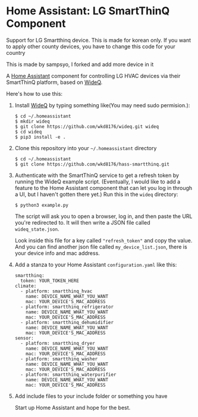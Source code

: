 Home Assistant: LG SmartThinQ Component
=======================================
Support for LG Smartthinq device.
This is made for korean only.
If you want to apply other county devices, you have to change this code for your country

This is made by sampsyo, I forked and add more device in it


A [Home Assistant][hass] component for controlling LG HVAC devices via their SmartThinQ platform, based on [WideQ][].

[hass]: https://home-assistant.io
[wideq]: https://github.com/wkd8176/wideq

Here's how to use this:

1. Install [WideQ][] by typing something like(You may need sudo permision.):

       $ cd ~/.homeassistant
       $ mkdir wideq
       $ git clone https://github.com/wkd8176/wideq.git wideq
       $ cd wideq
       $ pip3 install -e .

2. Clone this repository into your `~/.homeassistant` directory

       $ cd ~/.homeassistant
       $ git clone https://github.com/wkd8176/hass-smartthinq.git

3. Authenticate with the SmartThinQ service to get a refresh token by running the WideQ example script. (Eventually, I would like to add a feature to the Home Assistant component that can let you log in through a UI, but I haven't gotten there yet.) Run this in the `wideq` directory:

       $ python3 example.py

   The script will ask you to open a browser, log in, and then paste the URL you're redirected to. It will then write a JSON file called `wideq_state.json`.

   Look inside this file for a key called `"refresh_token"` and copy the value.
   And you can find another json file called `my_device_list.json`, there is your device info and mac address.

4. Add a stanza to your Home Assistant `configuration.yaml` like this:

       smartthinq:
         token: YOUR_TOKEN_HERE
       climate:
         - platform: smartthinq_hvac
           name: DEVICE_NAME_WHAT_YOU_WANT
           mac: YOUR_DEVICE'S_MAC_ADDRESS
         - platform: smartthinq_refrigerator
           name: DEVICE_NAME_WHAT_YOU_WANT
           mac: YOUR_DEVICE'S_MAC_ADDRESS
         - platform: smartthinq_dehumidifier
           name: DEVICE_NAME_WHAT_YOU_WANT
           mac: YOUR_DEVICE'S_MAC_ADDRESS
       sensor:
         - platform: smartthinq_dryer
           name: DEVICE_NAME_WHAT_YOU_WANT
           mac: YOUR_DEVICE'S_MAC_ADDRESS
         - platform: smartthinq_washer
           name: DEVICE_NAME_WHAT_YOU_WANT
           mac: YOUR_DEVICE'S_MAC_ADDRESS
         - platform: smartthinq_waterpurifier
           name: DEVICE_NAME_WHAT_YOU_WANT
           mac: YOUR_DEVICE'S_MAC_ADDRESS


5. Add include files to your include folder or something you have

   Start up Home Assistant and hope for the best.


